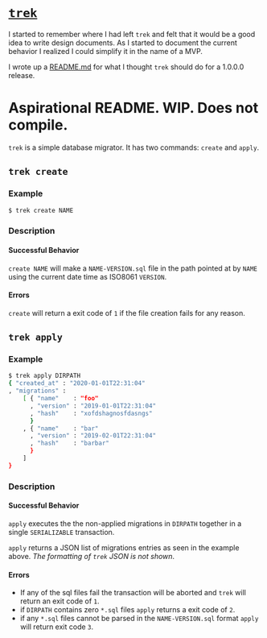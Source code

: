 # [`trek`](https://github.com/jfischoff/trek)

I started to remember where I had left `trek` and felt that it would be a good idea to write design documents. As I started to document the current behavior I realized I could simplify it in the name of a MVP.

I wrote up a [README.md](https://github.com/jfischoff/trek/blob/75ffe84a6c9a94fda18986a96b20c13204d0e1a8/README.md) for what I thought `trek` should do for a 1.0.0.0 release.

# Aspirational README. WIP. Does **not** compile.

`trek` is a simple database migrator. It has two commands: `create` and `apply`.

## `trek create`

### Example
```bash
$ trek create NAME
```
### Description

#### Successful Behavior

`create NAME` will make a `NAME-VERSION.sql` file in the path pointed at by `NAME` using the current date time as ISO8061 `VERSION`.

#### Errors

`create` will return a exit code of `1` if the file creation fails for any reason.

## `trek apply`

### Example
```bash
$ trek apply DIRPATH
{ "created_at" : "2020-01-01T22:31:04"
, "migrations" :
    [ { "name"    : "foo"
      , "version" : "2019-01-01T22:31:04"
      , "hash"    : "xofdshagnosfdasngs"
      }
    , { "name"    : "bar"
      , "version" : "2019-02-01T22:31:04"
      , "hash"    : "barbar"
      }
    ]
}
```

### Description

#### Successful Behavior

`apply` executes the the non-applied migrations in `DIRPATH` together in a single `SERIALIZABLE` transaction.

`apply` returns a JSON list of migrations entries as seen in the example above. *The formatting of `trek` JSON is not shown*.

#### Errors

- If any of the sql files fail the transaction will be aborted and `trek` will return an exit code of `1`.
- if `DIRPATH` contains zero `*.sql` files `apply` returns a exit code of `2`.
- if any `*.sql` files cannot be parsed in the `NAME-VERSION.sql` format `apply` will return exit code `3`.
